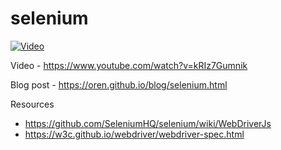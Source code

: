 # selenium

[![Video](http://img.youtube.com/vi/kRIz7Gumnik/0.jpg)](http://www.youtube.com/watch?v=kRIz7Gumnik)

Video - https://www.youtube.com/watch?v=kRIz7Gumnik
 
Blog post - https://oren.github.io/blog/selenium.html

Resources

* https://github.com/SeleniumHQ/selenium/wiki/WebDriverJs
* https://w3c.github.io/webdriver/webdriver-spec.html

